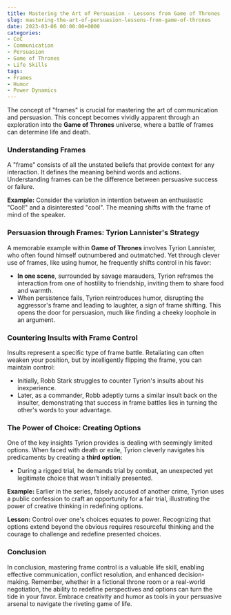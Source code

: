 ```yaml
---
title: Mastering the Art of Persuasion - Lessons from Game of Thrones
slug: mastering-the-art-of-persuasion-lessons-from-game-of-thrones
date: 2023-03-06 00:00:00+0000
categories:
- CoC
- Communication
- Persuasion
- Game of Thrones
- Life Skills
tags:
- Frames
- Humor
- Power Dynamics
---
```


The concept of "frames" is crucial for mastering the art of communication and persuasion. This concept becomes vividly apparent through an exploration into the **Game of Thrones** universe, where a battle of frames can determine life and death.

### Understanding Frames

A "frame" consists of all the unstated beliefs that provide context for any interaction. It defines the meaning behind words and actions. Understanding frames can be the difference between persuasive success or failure.

**Example:** Consider the variation in intention between an enthusiastic "Cool!" and a disinterested "cool". The meaning shifts with the frame of mind of the speaker.

### Persuasion through Frames: Tyrion Lannister's Strategy

A memorable example within **Game of Thrones** involves Tyrion Lannister, who often found himself outnumbered and outmatched. Yet through clever use of frames, like using humor, he frequently shifts control in his favor:

- **In one scene**, surrounded by savage marauders, Tyrion reframes the interaction from one of hostility to friendship, inviting them to share food and warmth.
- When persistence fails, Tyrion reintroduces humor, disrupting the aggressor's frame and leading to laughter, a sign of frame shifting. This opens the door for persuasion, much like finding a cheeky loophole in an argument.

### Countering Insults with Frame Control

Insults represent a specific type of frame battle. Retaliating can often weaken your position, but by intelligently flipping the frame, you can maintain control:

- Initially, Robb Stark struggles to counter Tyrion's insults about his inexperience.
- Later, as a commander, Robb adeptly turns a similar insult back on the insulter, demonstrating that success in frame battles lies in turning the other's words to your advantage.

### The Power of Choice: Creating Options

One of the key insights Tyrion provides is dealing with seemingly limited options. When faced with death or exile, Tyrion cleverly navigates his predicaments by creating a **third option**:

- During a rigged trial, he demands trial by combat, an unexpected yet legitimate choice that wasn't initially presented.

**Example:** Earlier in the series, falsely accused of another crime, Tyrion uses a public confession to craft an opportunity for a fair trial, illustrating the power of creative thinking in redefining options.

**Lesson:** Control over one's choices equates to power. Recognizing that options extend beyond the obvious requires resourceful thinking and the courage to challenge and redefine presented choices.

### Conclusion

In conclusion, mastering frame control is a valuable life skill, enabling effective communication, conflict resolution, and enhanced decision-making. Remember, whether in a fictional throne room or a real-world negotiation, the ability to redefine perspectives and options can turn the tide in your favor. Embrace creativity and humor as tools in your persuasive arsenal to navigate the riveting game of life.
